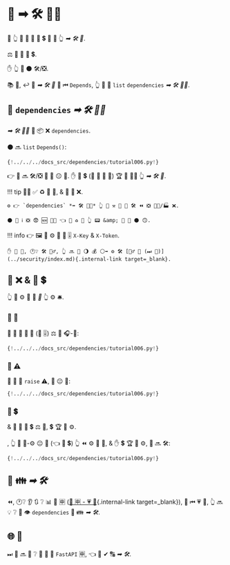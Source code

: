 # 🔗 ➡ 🛠 👨‍🎨

💼 👆 🚫 🤙 💪 📨 💲 🔗 🔘 👆 *➡ 🛠 🔢*.

⚖️ 🔗 🚫 📨 💲.

✋️ 👆 💪 ⚫️ 🛠/❎.

📚 💼, ↩️ 📣 *➡ 🛠 🔢* 🔢 ⏮ `Depends`, 👆 💪 🚮 `list` `dependencies` *➡ 🛠 👨‍🎨*.

## 🚮 `dependencies` *➡ 🛠 👨‍🎨*

*➡ 🛠 👨‍🎨* 📨 📦 ❌ `dependencies`.

⚫️ 🔜 `list` `Depends()`:

```Python hl_lines="17"
{!../../../docs_src/dependencies/tutorial006.py!}
```

👉 🔗 🔜 🛠/❎ 🎏 🌌 😐 🔗. ✋️ 👫 💲 (🚥 👫 📨 🙆) 🏆 🚫 🚶‍♀️ 👆 *➡ 🛠 🔢*.

!!! tip
    👨‍🎨 ✅ ♻ 🔢 🔢, &amp; 🎦 👫 ❌.

    ⚙️ 👉 `dependencies` *➡ 🛠 👨‍🎨* 👆 💪 ⚒ 💭 👫 🛠 ⏪ ❎ 👨‍🎨/🏭 ❌.

    ⚫️ 💪 ℹ ❎ 😨 🆕 👩‍💻 👈 👀 ♻ 🔢 👆 📟 &amp; 💪 💭 ⚫️ 🙃.

!!! info
    👉 🖼 👥 ⚙️ 💭 🛃 🎚 `X-Key` &amp; `X-Token`.

    ✋️ 🎰 💼, 🕐❔ 🛠 💂‍♂, 👆 🔜 🤚 🌖 💰 ⚪️➡️ ⚙️ 🛠 [💂‍♂ 🚙 (⏭ 📃)](../security/index.md){.internal-link target=_blank}.

## 🔗 ❌ &amp; 📨 💲

👆 💪 ⚙️ 🎏 🔗 *🔢* 👆 ⚙️ 🛎.

### 🔗 📄

👫 💪 📣 📨 📄 (💖 🎚) ⚖️ 🎏 🎧-🔗:

```Python hl_lines="6  11"
{!../../../docs_src/dependencies/tutorial006.py!}
```

### 🤚 ⚠

👫 🔗 💪 `raise` ⚠, 🎏 😐 🔗:

```Python hl_lines="8  13"
{!../../../docs_src/dependencies/tutorial006.py!}
```

### 📨 💲

&amp; 👫 💪 📨 💲 ⚖️ 🚫, 💲 🏆 🚫 ⚙️.

, 👆 💪 🏤-⚙️ 😐 🔗 (👈 📨 💲) 👆 ⏪ ⚙️ 👱 🙆, &amp; ✋️ 💲 🏆 🚫 ⚙️, 🔗 🔜 🛠:

```Python hl_lines="9  14"
{!../../../docs_src/dependencies/tutorial006.py!}
```

## 🔗 👪 *➡ 🛠*

⏪, 🕐❔ 👂 🔃 ❔ 📊 🦏 🈸 ([🦏 🈸 - 💗 📁](../../tutorial/bigger-applications.md){.internal-link target=_blank}), 🎲 ⏮ 💗 📁, 👆 🔜 💡 ❔ 📣 👁 `dependencies` 🔢 👪 *➡ 🛠*.

## 🌐 🔗

⏭ 👥 🔜 👀 ❔ 🚮 🔗 🎂 `FastAPI` 🈸, 👈 👫 ✔ 🔠 *➡ 🛠*.
